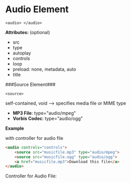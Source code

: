 # Audio Element

`<audio> </audio>`

**Attributes:** (optional)

- src
- type 
- autoplay 
- controls
- loop
- preload: none, metadata, auto
- title 

###Source Element###

`<source>`

self-contained, void --> specifies media file or MIME type
- **MP3 File**: type="audio/mpeg"
- **Vorbis Codec**: type="audio/ogg"


**Example**

with controller for audio  file

```html
<audio controls="controls">
    <source src="musicfile.mp3" type="audio/mpeg">
    <source src="musicfile.ogg" type="audio/ogg">
    <a href="musicfile.mp3">Download this file</a>
</audio>
```

Controller for Audio File: 

[](codepen://Kaatje/GobeEm)

